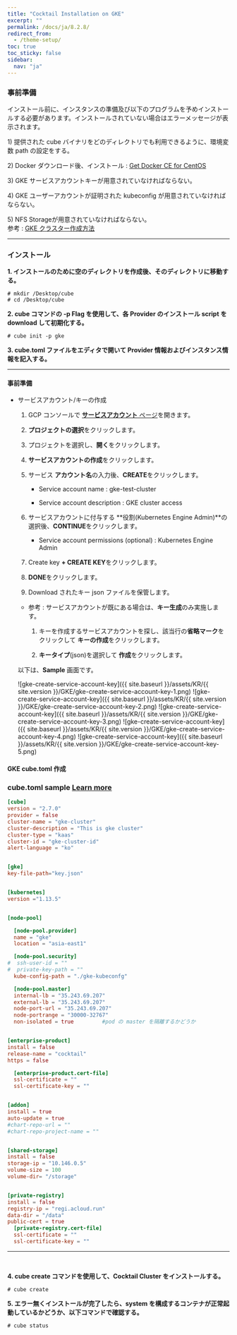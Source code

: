 ```yaml
---
title: "Cocktail Installation on GKE"
excerpt: ""
permalink: /docs/ja/8.2.8/
redirect_from:
  - /theme-setup/
toc: true
toc_sticky: false
sidebar:
  nav: "ja"
---
```


### **事前準備**

インストール前に、インスタンスの準備及び以下のプログラムを予めインストールする必要があります。インストールされていない場合はエラーメッセージが表示されます。

1\) 提供された cube バイナリをどのディレクトリでも利用できるように、環境変数 path の設定をする。

2\) Docker ダウンロード後、インストール : [Get Docker CE for CentOS](https://docs.docker.com/install/linux/docker-ce/centos/)

3\) GKE サービスアカウントキーが用意されていなければならない。

4\) GKE ユーザーアカウントが証明された kubeconfig が用意されていなければならない。

5\) NFS Storageが用意されていなければならない。  
参考 : [GKE クラスター作成方法](../8.1.1.1)

-----

### **インストール**

**1. インストールのために空のディレクトリを作成後、そのディレクトリに移動する。**

```
# mkdir /Desktop/cube
# cd /Desktop/cube
```

**2. cube コマンドの -p Flag を使用して、各 Provider のインストール script を download して初期化する。**


```
# cube init -p gke
```

**3. cube.toml ファイルをエディタで開いて Provider 情報およびインスタンス情報を記入する。**

-----


#### 事前準備

* サービスアカウント/キーの作成

  1. GCP コンソールで [**サービスアカウント** ページ](https://console.cloud.google.com/iam-admin/serviceaccounts)を開きます。

  2. **プロジェクトの選択**をクリックします。

  3. プロジェクトを選択し、**開く**をクリックします。

  4. **サービスアカウントの作成**をクリックします。

  5. サービス **アカウント名**の入力後、**CREATE**をクリックします。

      * Service account name : gke-test-cluster

      * Service account description : GKE cluster access

  6. サービスアカウントに付与する **役割(Kubernetes Engine Admin)**の選択後、**CONTINUE**をクリックします。

      * Service account permissions (optional) : Kubernetes Engine Admin

  7. Create key **+ CREATE KEY**をクリックします。

  8. **DONE**をクリックします。

  9. Download されたキー json ファイルを保管します。

  * 参考 : サービスアカウントが既にある場合は、**キー生成**のみ実施します。

    1. キーを作成するサービスアカウントを探し、該当行の**省略マーク**をクリックして **キーの作成**をクリックします。

    2. **キータイプ**(json)を選択して **作成**をクリックします。

  以下は、**Sample** 画面です。

  ![gke-create-service-account-key]({{ site.baseurl }}/assets/KR/{{ site.version }}/GKE/gke-create-service-account-key-1.png)
  ![gke-create-service-account-key]({{ site.baseurl }}/assets/KR/{{ site.version }}/GKE/gke-create-service-account-key-2.png)
  ![gke-create-service-account-key]({{ site.baseurl }}/assets/KR/{{ site.version }}/GKE/gke-create-service-account-key-3.png)
  ![gke-create-service-account-key]({{ site.baseurl }}/assets/KR/{{ site.version }}/GKE/gke-create-service-account-key-4.png)
  ![gke-create-service-account-key]({{ site.baseurl }}/assets/KR/{{ site.version }}/GKE/gke-create-service-account-key-5.png)



#### GKE cube.toml 作成
### cube.toml sample [Learn more](../8.2.10) 
```toml
[cube]
version = "2.7.0"
provider = false
cluster-name = "gke-cluster"
cluster-description = "This is gke cluster"
cluster-type = "kaas"
cluster-id = "gke-cluster-id"
alert-language = "ko"


[gke]
key-file-path="key.json"


[kubernetes]
version ="1.13.5"


[node-pool]

  [node-pool.provider]
  name = "gke"
  location = "asia-east1"

  [node-pool.security]
#  ssh-user-id = ""
#  private-key-path = ""
  kube-config-path = "./gke-kubeconfg"

  [node-pool.master]
  internal-lb = "35.243.69.207"
  external-lb = "35.243.69.207"
  node-port-url = "35.243.69.207"
  node-portrange = "30000-32767"
  non-isolated = true         #pod の master を隔離するかどうか 


[enterprise-product]
install = false
release-name = "cocktail"
https = false

  [enterprise-product.cert-file]
  ssl-certificate = ""
  ssl-certificate-key = ""


[addon]
install = true
auto-update = true
#chart-repo-url = ""
#chart-repo-project-name = ""


[shared-storage]
install = false
storage-ip = "10.146.0.5"
volume-size = 100
volume-dir= "/storage"


[private-registry]
install = false
registry-ip = "regi.acloud.run"
data-dir = "/data"
public-cert = true
  [private-registry.cert-file]
  ssl-certificate = ""
  ssl-certificate-key = ""

```

------
<br/>

**4. cube create コマンドを使用して、Cocktail Cluster をインストールする。**

```
# cube create
```

**5. エラー無くインストールが完了したら、system を構成するコンテナが正常起動しているかどうか、以下コマンドで確認する。**

```
# cube status
```